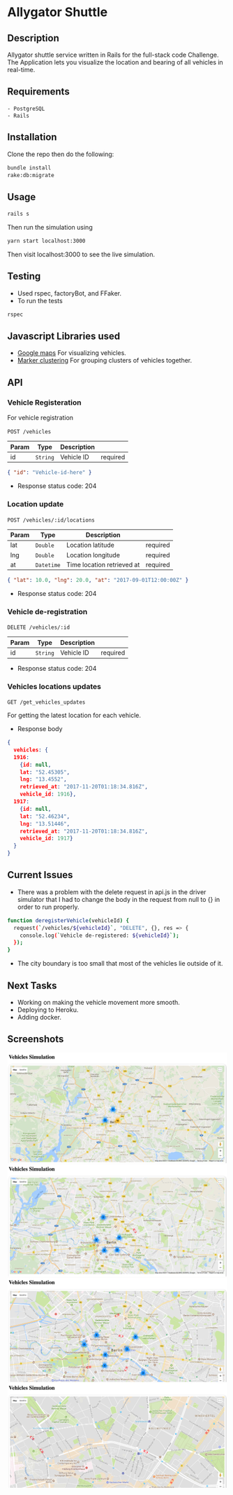 # Allygator Shuttle

## Description 

Allygator shuttle service written in Rails for the full-stack code Challenge. The Application lets you visualize the location and bearing of all vehicles in real-time.

## Requirements
```
- PostgreSQL
- Rails
```
## Installation
Clone the repo then do the following:
```sh
bundle install
rake:db:migrate
```

## Usage
```sh
rails s
```
Then run the simulation using

```sh
yarn start localhost:3000
```

Then visit localhost:3000 to see the live simulation.

## Testing
- Used rspec, factoryBot, and FFaker.
- To run the tests
```sh
rspec
```

## Javascript Libraries used

- [Google maps](https://developers.google.com/maps/) For visualizing vehicles.
- [Marker clustering](https://developers.google.com/maps/documentation/javascript/marker-clustering) For grouping clusters of vehicles together.

## API

### Vehicle Registeration

For vehicle registration 

`POST /vehicles`

| Param | Type | Description | |
| --- | --- | --- | --- |
| id | <code>String</code> | Vehicle ID |required|

```json
{ "id": "Vehicle-id-here" }
```

- Response status code: 204

### Location update

`POST /vehicles/:id/locations`

| Param | Type | Description | |
| --- | --- | --- | --- |
| lat | <code>Double</code> | Location latitude |required|
| lng | <code>Double</code> | Location longitude |required|
| at | <code>Datetime</code> | Time location retrieved at |required|

```json
{ "lat": 10.0, "lng": 20.0, "at": "2017-09-01T12:00:00Z" }
```

- Response status code: 204

### Vehicle de-registration

`DELETE /vehicles/:id`

| Param | Type | Description | |
| --- | --- | --- | --- |
| id | <code>String</code> | Vehicle ID |required|

- Response status code: 204

### Vehicles locations updates

`GET /get_vehicles_updates`

For getting the latest location for each vehicle.

- Response body

```json
{
  vehicles: {
  1916:
    {id: null, 
    lat: "52.45305", 
    lng: "13.4552", 
    retrieved_at: "2017-11-20T01:18:34.816Z", 
    vehicle_id: 1916},
  1917:
    {id: null, 
    lat: "52.46234", 
    lng: "13.51446", 
    retrieved_at: "2017-11-20T01:18:34.816Z", 
    vehicle_id: 1917}
  }
}
```


## Current Issues
- There was a problem with the delete request in api.js in the driver simulator that I had to change the body in the request from null to {} in order to run properly.

```sh
function deregisterVehicle(vehicleId) {
  request(`/vehicles/${vehicleId}`, "DELETE", {}, res => {
    console.log(`Vehicle de-registered: ${vehicleId}`);
  });
}
```
- The city boundary is too small that most of the vehicles lie outside of it.

## Next Tasks
- Working on making the vehicle movement more smooth.
- Deploying to Heroku.
- Adding docker.


## Screenshots
![](/screenshots/AllygatorShuttle1.png)
![](/screenshots/AllygatorShuttle2.png)
![](/screenshots/AllygatorShuttle3.png)
![](/screenshots/AllygatorShuttle4.png)
